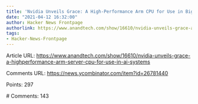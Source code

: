 ```yaml
---
title: 'Nvidia Unveils Grace: A High-Performance Arm CPU for Use in Big AI Systems'
date: "2021-04-12 16:32:00"
author: Hacker News Frontpage
authorlink: https://www.anandtech.com/show/16610/nvidia-unveils-grace-a-highperformance-arm-server-cpu-for-use-in-ai-systems
tags:
- Hacker-News-Frontpage
---
```


<p>Article URL: <a href="https://www.anandtech.com/show/16610/nvidia-unveils-grace-a-highperformance-arm-server-cpu-for-use-in-ai-systems">https://www.anandtech.com/show/16610/nvidia-unveils-grace-a-highperformance-arm-server-cpu-for-use-in-ai-systems</a></p>
<p>Comments URL: <a href="https://news.ycombinator.com/item?id=26781440">https://news.ycombinator.com/item?id=26781440</a></p>
<p>Points: 297</p>
<p># Comments: 143</p>
